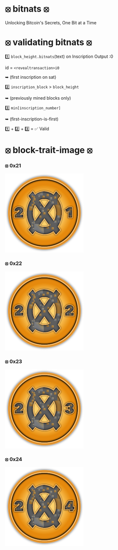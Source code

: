 # ⦻ bitnats ⦻
Unlocking Bitcoin's Secrets, One Bit at a Time

# ⦻ validating bitnats ⦻

1️⃣ `block_height.bitnats`(text) on Inscription Output :0 

id = `<revealtransaction>i0` 

➥ (first inscription on sat)

2️⃣ `inscription_block` > `block_height`  

➥ (previously mined blocks only)

3️⃣ `min[inscription_number]` 

➥ (first-inscription-is-first)

1️⃣ + 2️⃣ + 3️⃣ = ✅ Valid

# ⦻ block-trait-image ⦻

### ⦻ **0x21**

![0x21](images/21.svg)

### ⦻ **0x22**

![0x22](images/22.svg)

### ⦻ **0x23**

![0x23](images/23.svg)

### ⦻ **0x24**

![0x24](images/24.svg)
